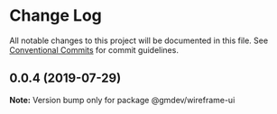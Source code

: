 # Change Log

All notable changes to this project will be documented in this file.
See [Conventional Commits](https://conventionalcommits.org) for commit guidelines.

## 0.0.4 (2019-07-29)

**Note:** Version bump only for package @gmdev/wireframe-ui
